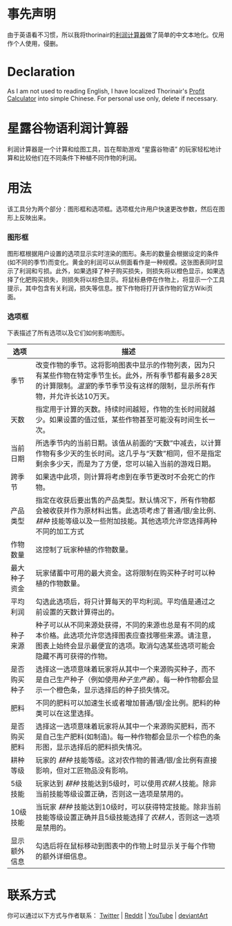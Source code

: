  
# 事先声明
由于英语看不习惯，所以我将thorinair的[利润计算器](https://thorinair.github.io/Stardew-Profits/)做了简单的中文本地化。仅用作个人使用，侵删。

# Declaration
As I am not used to reading English, I have localized Thorinair's [Profit Calculator](https://thorinair.github.io/Stardew-Profits/) into simple Chinese. For personal use only, delete if necessary.

# 星露谷物语利润计算器
利润计算器是一个计算和绘图工具，旨在帮助游戏 “星露谷物语” 的玩家轻松地计算和比较他们在不同条件下种植不同作物的利润。

# 用法
该工具分为两个部分：图形框和选项框。选项框允许用户快速更改参数，然后在图形上反映出来。

### 图形框
图形框根据用户设置的选项显示实时渲染的图形。条形的数量会根据设定的条件(如不同的季节)而变化。黄金的利润可以从侧面看作是一种规模。这张图表同时显示了利润和亏损。此外，如果选择了种子购买损失，则损失将以橙色显示，如果选择了化肥购买损失，则损失将以棕色显示。将鼠标悬停在作物上，将显示一个工具提示，其中包含有关利润，损失等信息。按下作物将打开该作物的官方Wiki页面。

### 选项框
下表描述了所有选项以及它们如何影响图形。

选项 | 描述
--- | ---
季节 | 改变作物的季节。这将影响图表中显示的作物列表，因为只有某些作物在特定季节生长。此外，所有季节都有最多28天的计算限制。*温室*的季节季节没有这样的限制，显示所有作物，并允许长达10万天。
天数 | 指定用于计算的天数。持续时间越短，作物的生长时间就越少。如果设置的值过低，某些作物甚至可能没有时间生长一次。
当前日期 | 所选季节内的当前日期。该值从前面的“天数”中减去，以计算作物有多少天的生长时间。这几乎与“天数”相同，但不是指定剩余多少天，而是为了方便，您可以输入当前的游戏日期。
跨季节 | 如果选中此项，则计算将考虑到在季节更改时不会死亡的作物。
产品类型 | 指定在收获后要出售的产品类型。默认情况下，所有作物都会被收获并作为原材料出售。此选项考虑了普通/银/金比例、*耕种* 技能等级以及一些附加技能。其他选项允许您选择两种不同的加工方式
作物数量 | 这控制了玩家种植的作物数量。
最大种子资金 | 玩家储蓄中可用的最大资金。这将限制在购买种子时可以种植的作物数量。
平均利润 | 勾选此选项后，将只计算每天的平均利润。平均值是通过之前设置的天数计算得出的。
种子来源 | 种子可以从不同来源处获得，不同的来源也总是有不同的成本价格。此选项允许您选择图表应查找哪些来源。请注意，图表上始终会显示最便宜的选项。取消勾选某些选项可能会隐藏不再可获得的作物。
是否购买种子 | 选择这一选项意味着玩家将从其中一个来源购买种子，而不是自己生产种子（例如使用*种子生产器*）。每一种作物都会显示一个橙色条，显示选择后的种子损失情况。
肥料 | 不同的肥料可以加速生长或者增加普通/银/金比例。肥料的种类可以在这里选择。
是否购买肥料 | 选择这一选项意味着玩家将从其中一个来源购买肥料，而不是自己生产肥料(如制造)。每一种作物都会显示一个棕色的条形图，显示选择后的肥料损失情况。
耕种等级 | 玩家的 *耕种* 技能等级。这对农作物的普通/银/金比例有直接影响，但对工匠物品没有影响。
5级技能 | 玩家达到 *耕种* 技能达到5级时，可以使用*农耕人*技能。除非当前技能等级设置正确，否则这一选项是禁用的。
10级技能 | 当玩家 *耕种* 技能达到10级时，可以获得特定技能。除非当前技能等级设置正确并且5级技能选择了*农耕人*，否则这一选项是禁用的。
显示额外信息 | 勾选后将在鼠标移动到图表中的作物上时显示关于每个作物的额外详细信息。

# 联系方式
你可以通过以下方式与作者联系： [Twitter](https://twitter.com/thorinair_music) | [Reddit](https://www.reddit.com/user/Thorinair/) | [YouTube](https://www.youtube.com/user/Thorinair) | [deviantArt](http://thorinair.deviantart.com/)
